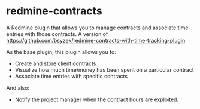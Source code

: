 redmine-contracts
=================

A Redmine plugin that allows you to manage contracts and associate time-entries with those contracts. 
A version of https://github.com/bsyzek/redmine-contracts-with-time-tracking-plugin

As the base plugin, this plugin allows you to:

  * Create and store client contracts
  * Visualize how much time/money has been spent on a particular contract
  * Associate time entries with specific contracts

And also:
  * Notify the project manager when the contract hours are exploited.

